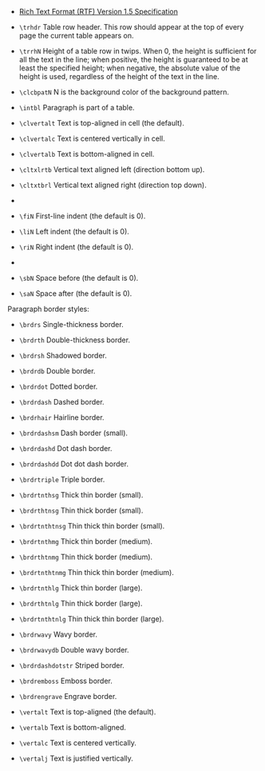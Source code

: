 
- [Rich Text Format (RTF) Version 1.5 Specification](http://www.biblioscape.com/rtf15_spec.htm#Heading40)

- `\trhdr` 	Table row header. This row should appear at the top of every page the current table appears on.
- `\trrhN` 	Height of a table row in twips. When 0, the height is sufficient for all the text in the line; when positive, the height is guaranteed to be at least the specified height; when negative, the absolute value of the height is used, regardless of the height of the text in the line.
- `\clcbpatN` 	N is the background color of the background pattern.
- `\intbl` 	Paragraph is part of a table.
- `\clvertalt` 	Text is top-aligned in cell (the default).
- `\clvertalc` 	Text is centered vertically in cell.
- `\clvertalb` 	Text is bottom-aligned in cell.
- `\cltxlrtb` 	Vertical text aligned left (direction bottom up).
- `\cltxtbrl` 	Vertical text aligned right (direction top down).
- 
- `\fiN` 	First-line indent (the default is 0).
- `\liN` 	Left indent (the default is 0).
- `\riN` 	Right indent (the default is 0).
- 
- `\sbN` 	Space before (the default is 0).
- `\saN` 	Space after (the default is 0).

Paragraph border styles:

- `\brdrs` 	Single-thickness border.
- `\brdrth` 	Double-thickness border.
- `\brdrsh` 	Shadowed border.
- `\brdrdb` 	Double border.
- `\brdrdot` 	Dotted border.
- `\brdrdash` 	Dashed border.
- `\brdrhair` 	Hairline border.
- `\brdrdashsm` 	Dash border (small).
- `\brdrdashd` 	Dot dash border.
- `\brdrdashdd` 	Dot dot dash border.
- `\brdrtriple` 	Triple border.
- `\brdrtnthsg` 	Thick thin border (small).
- `\brdrthtnsg` 	Thin thick border (small).
- `\brdrtnthtnsg` 	Thin thick thin border (small).
- `\brdrtnthmg` 	Thick thin border (medium).
- `\brdrthtnmg` 	Thin thick border (medium).
- `\brdrtnthtnmg` 	Thin thick thin border (medium).
- `\brdrtnthlg` 	Thick thin border (large).
- `\brdrthtnlg` 	Thin thick border (large).
- `\brdrtnthtnlg` 	Thin thick thin border (large).
- `\brdrwavy` 	Wavy border.
- `\brdrwavydb` 	Double wavy border.
- `\brdrdashdotstr` 	Striped border.
- `\brdremboss` 	Emboss border.
- `\brdrengrave` 	Engrave border.

- `\vertalt` 	Text is top-aligned (the default).
- `\vertalb` 	Text is bottom-aligned.
- `\vertalc` 	Text is centered vertically.
- `\vertalj` 	Text is justified vertically.
